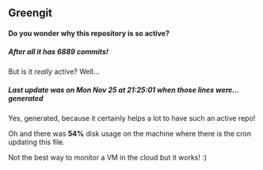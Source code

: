 ## Greengit

#### Do you wonder why this repository is so active?

##### After all it has 6889 commits!

But is it *really* active? Well...

##### Last update was on Mon Nov 25 at 21:25:01 when those lines were... generated

Yes, generated, because it certainly helps a lot to have such an active repo!

Oh and there was **54%** disk usage on the machine
where there is the cron updating this file.

Not the best way to monitor a VM in the cloud but it works! :)
